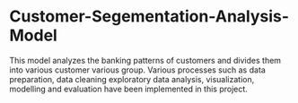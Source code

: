 # Customer-Segementation-Analysis-Model
This model analyzes the banking patterns of customers and divides them into various customer various group. Various processes such as data preparation, data cleaning exploratory data analysis, visualization, modelling and evaluation have been implemented in this project.
